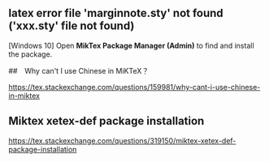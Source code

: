 ## latex error file 'marginnote.sty' not found ('xxx.sty' file not found)

[Windows 10] Open **MikTex Package Manager (Admin)** to find and install the package.


##　Why can't I use Chinese in MiKTeX？

https://tex.stackexchange.com/questions/159981/why-cant-i-use-chinese-in-miktex


## Miktex xetex-def package installation

https://tex.stackexchange.com/questions/319150/miktex-xetex-def-package-installation

